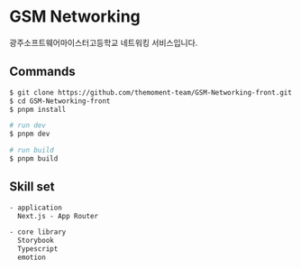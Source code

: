 # GSM Networking

광주소프트웨어마이스터고등학교 네트워킹 서비스입니다.

## Commands

```bash
$ git clone https://github.com/themoment-team/GSM-Networking-front.git
$ cd GSM-Networking-front
$ pnpm install

# run dev
$ pnpm dev

# run build
$ pnpm build
```

## Skill set

```txt
- application
  Next.js - App Router

- core library
  Storybook
  Typescript
  emotion
```
